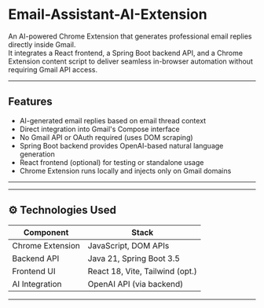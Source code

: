 # Email-Assistant-AI-Extension

An AI-powered Chrome Extension that generates professional email replies directly inside Gmail.  
It integrates a React frontend, a Spring Boot backend API, and a Chrome Extension content script to deliver seamless in-browser automation without requiring Gmail API access.

---

##  Features

- AI-generated email replies based on email thread context
- Direct integration into Gmail's Compose interface
- No Gmail API or OAuth required (uses DOM scraping)
- Spring Boot backend provides OpenAI-based natural language generation
- React frontend (optional) for testing or standalone usage
- Chrome Extension runs locally and injects only on Gmail domains

---


---

## ⚙️ Technologies Used

| Component        | Stack                           |
|------------------|----------------------------------|
| Chrome Extension | JavaScript, DOM APIs             |
| Backend API      | Java 21, Spring Boot 3.5         |
| Frontend UI      | React 18, Vite, Tailwind (opt.)  |
| AI Integration   | OpenAI API (via backend)         |

---




